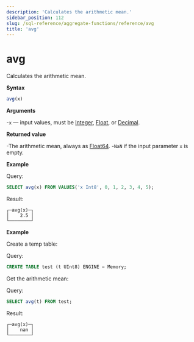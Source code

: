 ```yaml
---
description: 'Calculates the arithmetic mean.'
sidebar_position: 112
slug: /sql-reference/aggregate-functions/reference/avg
title: 'avg'
---
```


# avg

Calculates the arithmetic mean.

**Syntax**

```sql
avg(x)
```

**Arguments**

-`x` — input values, must be [Integer](../../../sql-reference/data-types/int-uint.md), [Float](../../../sql-reference/data-types/float.md), or [Decimal](../../../sql-reference/data-types/decimal.md).

**Returned value**

-The arithmetic mean, always as [Float64](../../../sql-reference/data-types/float.md).
-`NaN` if the input parameter `x` is empty.

**Example**

Query:

```sql
SELECT avg(x) FROM VALUES('x Int8', 0, 1, 2, 3, 4, 5);
```

Result:

```text
┌─avg(x)─┐
│    2.5 │
└────────┘
```

**Example**

Create a temp table:

Query:

```sql
CREATE TABLE test (t UInt8) ENGINE = Memory;
```

Get the arithmetic mean:

Query:

```sql
SELECT avg(t) FROM test;
```

Result:

```text
┌─avg(x)─┐
│    nan │
└────────┘
```
